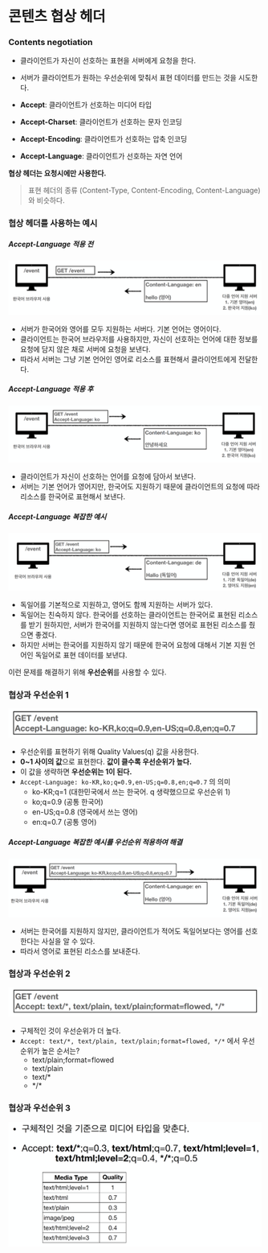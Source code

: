 # 콘텐츠 협상 헤더

### Contents negotiation 
- 클라이언트가 자신이 선호하는 표현을 서버에게 요청을 한다.
- 서버가 클라이언트가 원하는 우선순위에 맞춰서 표현 데이터를 만드는 것을 시도한다.

- **Accept**: 클라이언트가 선호하는 미디어 타입
- **Accept-Charset**: 클라이언트가 선호하는 문자 인코딩
- **Accept-Encoding**: 클라이언트가 선호하는 압축 인코딩
- **Accept-Language**: 클라이언트가 선호하는 자연 언어

**협상 헤더는 요청시에만 사용한다.**

>표현 헤더의 종류 (Content-Type, Content-Encoding, Content-Language) 와 비슷하다.


### 협상 헤더를 사용하는 예시
##### Accept-Language 적용 전
![](스크린샷%202022-04-25%20오후%205.51.37.png)
- 서버가 한국어와 영어를 모두 지원하는 서버다. 기본 언어는 영어이다.
- 클라이언트는 한국어 브라우저를 사용하지만, 자신이 선호하는 언어에 대한 정보를 요청에 담지 않은 채로 서버에 요청을 보낸다.
- 따라서 서버는 그냥 기본 언어인 영어로 리소스를 표현해서 클라이언트에게 전달한다.

##### Accept-Language 적용 후
![](스크린샷%202022-04-25%20오후%205.53.46.png)
- 클라이언트가 자신이 선호하는 언어를 요청에 담아서 보낸다.
- 서버는 기본 언어가 영어지만, 한국어도 지원하기 때문에 클라이언트의 요청에 따라 리소스를 한국어로 표현해서 보낸다.

##### Accept-Language 복잡한 예시
![](스크린샷%202022-04-25%20오후%205.55.06.png)
- 독일어를 기본적으로 지원하고, 영어도 함께 지원하는 서버가 있다.
- 독일어는 친숙하지 않다. 한국어를 선호하는 클라이언트는 한국어로 표현된 리소스를 받기 원하지만, 서버가 한국어를 지원하지 않는다면 영어로 표현된 리소스를 줬으면 좋겠다.
- 하지만 서버는 한국어를 지원하지 않기 때문에 한국어 요청에 대해서 기본 지원 언어인 독일어로 표현 데이터를 보낸댜.

이런 문제를 해결하기 위해 **우선순위**를 사용할 수 있다.


### 협상과 우선순위 1
![](스크린샷%202022-04-25%20오후%205.59.21.png)
- 우선순위를 표현하기 위해 Quality Values(q) 값을 사용한다.
- **0~1 사이의 값**으로 표현한다. **값이 클수록 우선순위가 높다.**
- 이 값을 생략하면 **우선순위는 1이 된다.**
- `Accept-Language: ko-KR,ko;q=0.9,en-US;q=0.8,en;q=0.7` 의 의미
	- ko-KR;q=1 (대한민국에서 쓰는 한국어. q 생략했으므로 우선순위 1)
	- ko;q=0.9 (공통 한국어)
	- en-US;q=0.8 (영국에서 쓰는 영어)
	- en:q=0.7 (공통 영어)

##### Accept-Language 복잡한 예시를 우선순위 적용하여 해결
![](스크린샷%202022-04-25%20오후%206.02.29.png)
- 서버는 한국어를 지원하지 않지만, 클라이언트가 적어도 독일어보다는 영어를 선호한다는 사실을 알 수 있다.
- 따라서 영어로 표현된 리소스를 보내준다.


### 협상과 우선순위 2
![](스크린샷%202022-04-25%20오후%206.04.54.png)

- 구체적인 것이 우선순위가 더 높다.
- `Accept: text/*, text/plain, text/plain;format=flowed, */*` 에서 우선순위가 높은 순서는?
	- text/plain;format=flowed
	- text/plain
	- text/\*
	- \*/\*


### 협상과 우선순위 3
![](스크린샷%202022-04-25%20오후%206.07.10.png)

